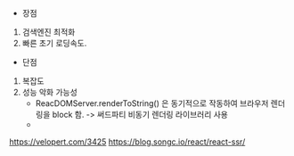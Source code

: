 - 장점
1. 검색엔진 최적화
2. 빠른 초기 로딩속도.
- 단점
1. 복잡도
2. 성능 악화 가능성
    - ReacDOMServer.renderToString() 은 동기적으로 작동하여 브라우저 렌더링을 block 함. -> 써드파티 비동기 렌더링 라이브러리 사용
    - 

    
    
    
https://velopert.com/3425
https://blog.songc.io/react/react-ssr/